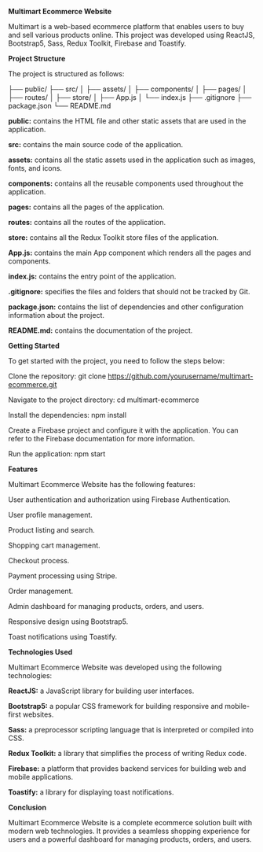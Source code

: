 **Multimart Ecommerce Website**

Multimart is a web-based ecommerce platform that enables users to buy and sell various products online. This project was developed using ReactJS, Bootstrap5, Sass, Redux Toolkit, Firebase and Toastify.

**Project Structure**

The project is structured as follows:

├── public/
├── src/
│   ├── assets/
│   ├── components/
│   ├── pages/
│   ├── routes/
│   ├── store/
│   ├── App.js
│   └── index.js
├── .gitignore
├── package.json
└── README.md

**public:**
contains the HTML file and other static assets that are used in the application.

**src:**
contains the main source code of the application.

**assets:**
contains all the static assets used in the application such as images, fonts, and icons.

**components:**
contains all the reusable components used throughout the application.

**pages:**
contains all the pages of the application.

**routes:**
contains all the routes of the application.

**store:**
contains all the Redux Toolkit store files of the application.

**App.js:**
contains the main App component which renders all the pages and components.

**index.js:**
contains the entry point of the application.

**.gitignore:**
specifies the files and folders that should not be tracked by Git.

**package.json:**
contains the list of dependencies and other configuration information about the project.

**README.md:**
contains the documentation of the project.

**Getting Started**

To get started with the project, you need to follow the steps below:

Clone the repository: git clone https://github.com/yourusername/multimart-ecommerce.git

Navigate to the project directory: cd multimart-ecommerce

Install the dependencies: npm install

Create a Firebase project and configure it with the application. You can refer to the Firebase documentation for more information.

Run the application: npm start

**Features**

Multimart Ecommerce Website has the following features:

User authentication and authorization using Firebase Authentication.

User profile management.

Product listing and search.

Shopping cart management.

Checkout process.

Payment processing using Stripe.

Order management.

Admin dashboard for managing products, orders, and users.

Responsive design using Bootstrap5.

Toast notifications using Toastify.

**Technologies Used**

Multimart Ecommerce Website was developed using the following technologies:

**ReactJS:** a JavaScript library for building user interfaces.

**Bootstrap5:** a popular CSS framework for building responsive and mobile-first websites.

**Sass:** a preprocessor scripting language that is interpreted or compiled into CSS.

**Redux Toolkit:** a library that simplifies the process of writing Redux code.

**Firebase:** a platform that provides backend services for building web and mobile applications.

**Toastify:** a library for displaying toast notifications.

**Conclusion**

Multimart Ecommerce Website is a complete ecommerce solution built with modern web technologies. It provides a seamless shopping experience for users and a powerful dashboard for managing products, orders, and users.
